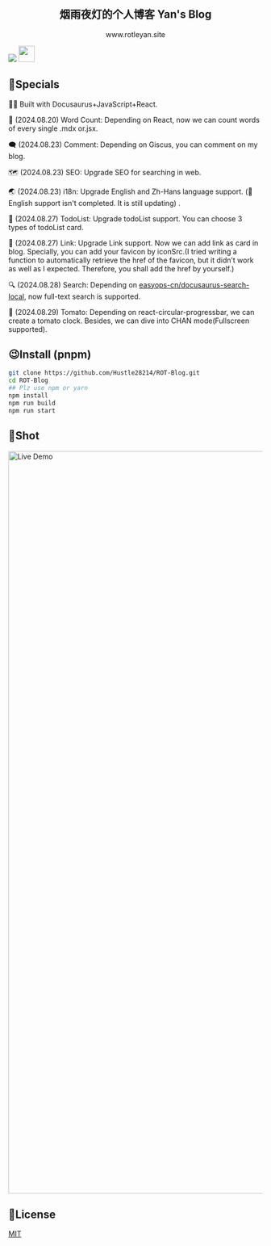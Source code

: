 <h2 align="center">
烟雨夜灯的个人博客
Yan's Blog
</h2>
<p align="center">
www.rotleyan.site
</p>
<a href="https://vercel.com/new/clone?repository-url=https://github.com/Hustle28214/ROT-Blog/tree/main&project-name=ROTblog&repo-name=ROTblog" rel="nofollow"><img src="https://vercel.com/button"></a>
<a href="https://docusaurus.io/zh-CN/" target="_blank"><img  style="height:32px" src="https://github.com/user-attachments/assets/cfb3c49a-ed7a-408f-8947-9021dc776dbc" /><a/>

## 🤔Specials

👷‍♀ Built with Docusaurus+JavaScript+React.

📝 (2024.08.20) Word Count: Depending on React, now we can count words of every single .mdx or.jsx.

🗨 (2024.08.23) Comment: Depending on Giscus, you can comment on my blog.

🗺 (2024.08.23) SEO: Upgrade SEO for searching in web.

🌏 (2024.08.23) i18n: Upgrade English and Zh-Hans language support. (🚧English support isn't completed. It is still updating) .

📂 (2024.08.27) TodoList: Upgrade todoList support. You can choose 3 types of todoList card.

🔗 (2024.08.27) Link: Upgrade Link support. Now we can add link as card in blog. Specially, you can add your favicon by iconSrc.(I tried writing a function to automatically retrieve the href of the favicon, but it didn’t work as well as I expected. Therefore, you shall add the href by yourself.)

🔍 (2024.08.28) Search: Depending on [easyops-cn/docusaurus-search-local](https://github.com/easyops-cn/docusaurus-search-local), now full-text search is supported.

🍅 (2024.08.29) Tomato: Depending on react-circular-progressbar, we can create a tomato clock. Besides, we can dive into CHAN mode(Fullscreen supported). 


## 😉Install (pnpm)
```bash
git clone https://github.com/Hustle28214/ROT-Blog.git
cd ROT-Blog
## Plz use npm or yarn
npm install
npm run build
npm run start
```


## 📸Shot

<img width="1471" alt="Live Demo" src="https://github.com/user-attachments/assets/dec3d1fd-7a02-4c24-b748-a1960c3875b1">

## 🧾License

[MIT](./LICENSE)
